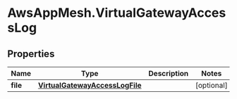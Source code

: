 # AwsAppMesh.VirtualGatewayAccessLog

## Properties

Name | Type | Description | Notes
------------ | ------------- | ------------- | -------------
**file** | [**VirtualGatewayAccessLogFile**](VirtualGatewayAccessLogFile.md) |  | [optional] 


